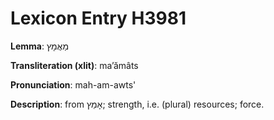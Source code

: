 # Lexicon Entry H3981

**Lemma**: מַאֲמָץ

**Transliteration (xlit)**: maʼămâts

**Pronunciation**: mah-am-awts'

**Description**:
from אָמַץ; strength, i.e. (plural) resources; force.
